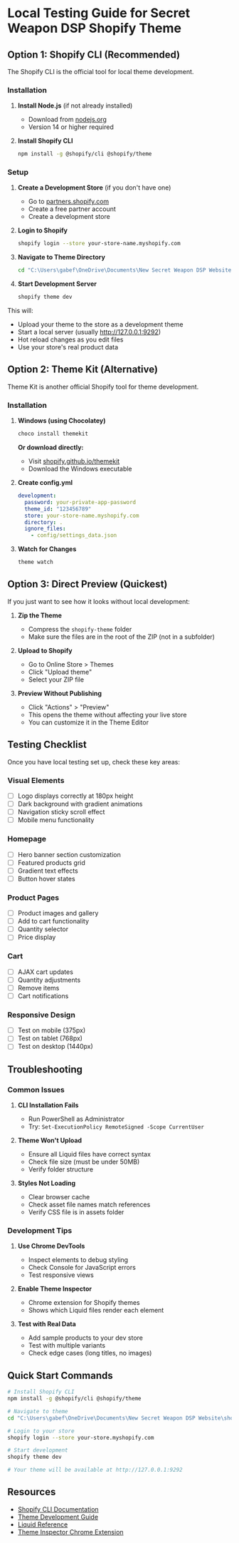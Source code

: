 # Local Testing Guide for Secret Weapon DSP Shopify Theme

## Option 1: Shopify CLI (Recommended)

The Shopify CLI is the official tool for local theme development.

### Installation

1. **Install Node.js** (if not already installed)
   - Download from [nodejs.org](https://nodejs.org/)
   - Version 14 or higher required

2. **Install Shopify CLI**
   ```bash
   npm install -g @shopify/cli @shopify/theme
   ```

### Setup

1. **Create a Development Store** (if you don't have one)
   - Go to [partners.shopify.com](https://partners.shopify.com)
   - Create a free partner account
   - Create a development store

2. **Login to Shopify**
   ```bash
   shopify login --store your-store-name.myshopify.com
   ```

3. **Navigate to Theme Directory**
   ```bash
   cd "C:\Users\gabef\OneDrive\Documents\New Secret Weapon DSP Website\shopify-theme"
   ```

4. **Start Development Server**
   ```bash
   shopify theme dev
   ```

This will:
- Upload your theme to the store as a development theme
- Start a local server (usually http://127.0.0.1:9292)
- Hot reload changes as you edit files
- Use your store's real product data

## Option 2: Theme Kit (Alternative)

Theme Kit is another official Shopify tool for theme development.

### Installation

1. **Windows (using Chocolatey)**
   ```bash
   choco install themekit
   ```

   **Or download directly:**
   - Visit [shopify.github.io/themekit](https://shopify.github.io/themekit/)
   - Download the Windows executable

2. **Create config.yml**
   ```yaml
   development:
     password: your-private-app-password
     theme_id: "123456789"
     store: your-store-name.myshopify.com
     directory: .
     ignore_files:
       - config/settings_data.json
   ```

3. **Watch for Changes**
   ```bash
   theme watch
   ```

## Option 3: Direct Preview (Quickest)

If you just want to see how it looks without local development:

1. **Zip the Theme**
   - Compress the `shopify-theme` folder
   - Make sure the files are in the root of the ZIP (not in a subfolder)

2. **Upload to Shopify**
   - Go to Online Store > Themes
   - Click "Upload theme"
   - Select your ZIP file

3. **Preview Without Publishing**
   - Click "Actions" > "Preview"
   - This opens the theme without affecting your live store
   - You can customize it in the Theme Editor

## Testing Checklist

Once you have local testing set up, check these key areas:

### Visual Elements
- [ ] Logo displays correctly at 180px height
- [ ] Dark background with gradient animations
- [ ] Navigation sticky scroll effect
- [ ] Mobile menu functionality

### Homepage
- [ ] Hero banner section customization
- [ ] Featured products grid
- [ ] Gradient text effects
- [ ] Button hover states

### Product Pages
- [ ] Product images and gallery
- [ ] Add to cart functionality
- [ ] Quantity selector
- [ ] Price display

### Cart
- [ ] AJAX cart updates
- [ ] Quantity adjustments
- [ ] Remove items
- [ ] Cart notifications

### Responsive Design
- [ ] Test on mobile (375px)
- [ ] Test on tablet (768px)  
- [ ] Test on desktop (1440px)

## Troubleshooting

### Common Issues

1. **CLI Installation Fails**
   - Run PowerShell as Administrator
   - Try: `Set-ExecutionPolicy RemoteSigned -Scope CurrentUser`

2. **Theme Won't Upload**
   - Ensure all Liquid files have correct syntax
   - Check file size (must be under 50MB)
   - Verify folder structure

3. **Styles Not Loading**
   - Clear browser cache
   - Check asset file names match references
   - Verify CSS file is in assets folder

### Development Tips

1. **Use Chrome DevTools**
   - Inspect elements to debug styling
   - Check Console for JavaScript errors
   - Test responsive views

2. **Enable Theme Inspector**
   - Chrome extension for Shopify themes
   - Shows which Liquid files render each element

3. **Test with Real Data**
   - Add sample products to your dev store
   - Test with multiple variants
   - Check edge cases (long titles, no images)

## Quick Start Commands

```bash
# Install Shopify CLI
npm install -g @shopify/cli @shopify/theme

# Navigate to theme
cd "C:\Users\gabef\OneDrive\Documents\New Secret Weapon DSP Website\shopify-theme"

# Login to your store
shopify login --store your-store.myshopify.com

# Start development
shopify theme dev

# Your theme will be available at http://127.0.0.1:9292
```

## Resources

- [Shopify CLI Documentation](https://shopify.dev/themes/tools/cli)
- [Theme Development Guide](https://shopify.dev/themes)
- [Liquid Reference](https://shopify.dev/api/liquid)
- [Theme Inspector Chrome Extension](https://chrome.google.com/webstore/detail/shopify-theme-inspector/fndnankcflemoafdeboboehphmiijkgp)